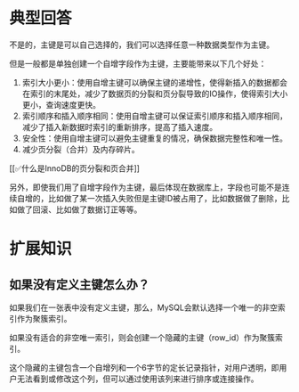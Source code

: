 # 典型回答


不是的，主键是可以自己选择的，我们可以选择任意一种数据类型作为主键。



但是一般都是单独创建一个自增字段作为主键，主要能带来以下几个好处：



1. 索引大小更小：使用自增主键可以确保主键的递增性，使得新插入的数据都会在索引的末尾处，减少了数据页的分裂和页分裂导致的IO操作，使得索引大小更小，查询速度更快。
2. 索引顺序和插入顺序相同：使用自增主键可以保证索引顺序和插入顺序相同，减少了插入新数据时索引的重新排序，提高了插入速度。
3. 安全性：使用自增主键可以避免主键重复的情况，确保数据完整性和唯一性。
4. 减少页分裂（合并）及内存碎片。



[[✅什么是InnoDB的页分裂和页合并]]



另外，即使我们用了自增字段作为主键，最后体现在数据库上，字段也可能不是连续自增的，比如做了某一次插入失败但是主键ID被占用了，比如数据做了删除，比如做了回滚、比如做了数据订正等等。

# 扩展知识


## 如果没有定义主键怎么办？


如果我们在一张表中没有定义主键，那么，MySQL会默认选择一个唯一的非空索引作为聚簇索引。



如果没有适合的非空唯一索引，则会创建一个隐藏的主键（row_id）作为聚簇索引。



这个隐藏的主键包含一个自增列和一个6字节的定长记录指针，对用户透明，即用户无法看到或修改这个列，但可以通过使用该列来进行排序或连接操作。

